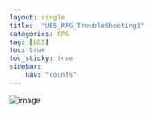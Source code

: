 ```yaml
---
layout: single
title:  "UE5_RPG_TroubleShooting1"
categories: RPG
tag: [UE5]
toc: true
toc_sticky: true
sidebar:
    nav: "counts"
---
```


![image](https://github.com/silverlnng/UE_ThirdPersonTemplate/assets/112385982/6bf58957-d9d3-4406-b166-a37acc59a225)

   
   